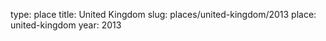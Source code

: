 type: place
title: United Kingdom
slug: places/united-kingdom/2013
place: united-kingdom
year: 2013
